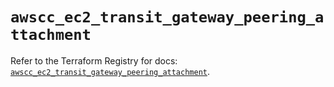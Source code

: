 # `awscc_ec2_transit_gateway_peering_attachment`

Refer to the Terraform Registry for docs: [`awscc_ec2_transit_gateway_peering_attachment`](https://registry.terraform.io/providers/hashicorp/awscc/0.70.0/docs/resources/ec2_transit_gateway_peering_attachment).
